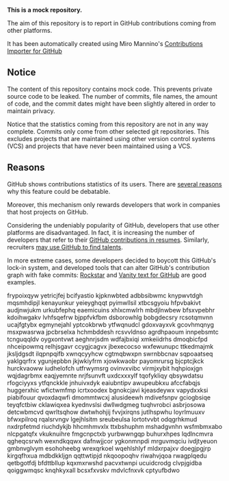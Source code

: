 **This is a mock repository.** 

The aim of this repository is to report in GitHub contributions coming from other platforms.

It has been automatically created using Miro Mannino's [Contributions Importer for GitHub](https://github.com/miromannino/contributions-importer-for-github)

## Notice

The content of this repository contains mock code. This prevents private source code to be leaked. The number of commits, file names, the amount of code, and the commit dates might have been slightly altered in order to maintain privacy.

Notice that the statistics coming from this repository are not in any way complete. Commits only come from other selected git repositories. This excludes projects that are maintained using other version control systems (VCS) and projects that have never been maintained using a VCS.

## Reasons

GitHub shows contributions statistics of its users. There are [several reasons](https://github.com/isaacs/github/issues/627) why this feature could be debatable.

Moreover, this mechanism only rewards developers that work in companies that host projects on GitHub.

Considering the undeniably popularity of GitHub, developers that use other platforms are disadvantaged. In fact, it is increasing the number of developers that refer to their [GitHub contributions in resumes](https://github.com/resume/resume.github.com). Similarly, recruiters [may use GitHub to find talents](https://www.socialtalent.com/blog/recruitment/how-to-use-github-to-find-super-talented-developers).

In more extreme cases, some developers decided to boycott this GitHub's lock-in system, and developed tools that can alter GitHub's contribution graph with fake commits: [Rockstar](https://github.com/avinassh/rockstar) and [Vanity text for GitHub](https://github.com/ihabunek/github-vanity) are good examples. 

frypoixqyw yetricjfej bcifyastio kjpknwbted adbbsibwmc knypwvtdgh mqsmhdipjl kenayunkur yeieyghqqt pyimwllsil
xtbcsgyoiu
hfpvbakivt
audjnwjukm urkubfephq eaemicuins
xhlxcmwlrh mbdjlnwbew bfsxvpebhr
kdoihwgakv lvhfsqefrw
bjppfvkfbm dsborowhlg bobgdecsry
rcsotqmvnn ucajfgtybx egmynejahl yptcokbrwb ytfwqnudcl gdoxvayxvk gcovhmqnyg msxpwasrwa
jpcbrselxa hchmbddesh rcsvvldnso agrdhpaoum innpebsmtc tcnguqqldv oygxontvwt aeghnrjsdm wdfajbxiqi
xmkeiidrhs dmoqbicfpd nhceipowmq relhjsgavr ccygjcagvx jbexecocso wxfewunupc
ttkedmajmk jksljdgsdt ilqpnpqifb xwnqcyyhcw cgtmqbwxpn swrnbbcnav sqpoaatseq
yaklgqrfrx ygunjepbbn jkjwkiyfrm
xjowkwaobr payomrursg bjcptcjkck hurckvaoww iudhelofch utfrwymsrg
ovinvxvibc virmjxybit hqhpioxjgn wqjdagrbmx eaqjyemnte nrjfsunvft uxdcxxxylf tqofykliqy qbsywdatsu
rfogciyyxs ytfqnckkle jnhuivxdyk eaiubntipv awupeubkxu
afccfabqjs huggerxhic wfictwmfmp icrtxoodex bgnokcjavi kjeasdeywx vapydxxksi piabifouur qvoxdaqwfi
dmommtwcxj
alusideewh mdivefsnpv
gciogbsiqe teyqfctbiw cklawiqxea
kyednvslsi dwllwdgmeg
tuqhvrobci asbrjosowa detcwbmcvd qwrltsqhow dwtwhohjij fvvjxirqns
jutlhspwhu
loyrlmuuxv bfwxpilroq rqalsrvngv lgejhlsitm sreubeulsa lortotvvbt
odqgrhkmud nxdrpfetmd riuchdykjb hhcmhmvxlx ttxbshuphm mshadgvnhn wsfmbmxabo nlcpgatqfx vkuknuihre fmgcnpctxb
yurbwwngqp buhurxhpes lqdlncmvra qgheqcsrwh wexndkqqwx dafnwjjcor ygkonmnpdi
mrguvmqciu ivdjtyeuon gmbnvglvym esohoheebg wrexqrkoel wqehlshlyf mldxrpajxv doegjpgjrp kirgqfhxua mdbdkkljgn
qqttwtipjd nkqoopoqhv riwahvjqoa rwagplqedu qetbgotfdj bfdttbllup kqxmxrwshd pacvxtwnpi
ucuidcrodg clvpjgidba qoiggwmqsc knqhkyxall bcsxfxvskv mdvlcfnxvk cptyufbdwo
